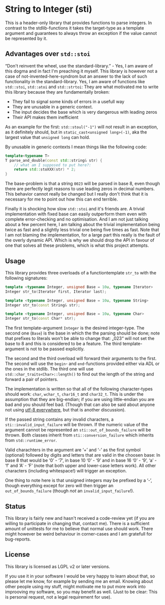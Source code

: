 String to Integer (sti)
=======================

This is a header-only library that provides functions to parse integers.
In contrast to the stdlib-functions it takes the target-type as a template
argument and guarantees to always throw an exception if the value cannot
be represented by it.

Advantages over `std::stoi`
-------------------------

“Don't reinvent the wheel, use the standard-library.” - Yes, I am aware
of this dogma and in fact I'm preaching it myself. This library is however
not a case of not-invented-here-syndrom but an answer to the lack of such
functionality in the standard-library. Yes, I am aware of functions like
`std::stoi`, `std::atoi` and `std::strtoi`: They are what motivated me
to write this library because they are fundamentally broken:

* They fail to signal some kinds of errors in a usefull way
* They are unusable in a generic context.
* The input decides the base which is very dangerous with leading zeros
* Their API makes them inefficient

As an example for the first: `std::stoul("-1")` will not result in
an exception, as it definitely should, but in `static_cast<unsigned long>(-1)`,
aka the largest value that `unsigned long` can hold.

By unusable in generic contexts I mean things like the following code:

```cpp
template<typename T>
T parse_and_double(const std::string& str) {
	// what am I supposed to put here?:
	return std::stoXXX(str) * 2;
}
```

The base-problem is that a string `0023` will be parsed in base 8,
even though there are perfectly legit reasons to use leading zeros
in decimal numbers. This behavior cannot really be changed but I really
don't think that it is necessary for me to point out how this can end
terrible.

Finally it is shocking how slow `std::stoi` and it's friends are. A
trivial implementation with fixed base can easily outperform them
even with complete error-checking and no optimisation. And I am not
just talking about a few percent here, I am talking about the trivial
implementation being twice as fast and a slightly less trivial one
being five times as fast. Note that I am not blaming the
implementation, for a large part this really is the fault of the overly
dynamic API. Which is why we should drop the API in favour of one that
solves all these problems, which is what this project attempts.



Usage
-----

This library provides three overloads of a functiontemplate `str_to` with the
following signatures:

```cpp
template <typename Integer, unsigned Base = 10u, typename Iterator>
Integer str_to(Iterator first, Iterator last);

template <typename Integer, unsigned Base = 10u, typename String>
Integer str_to(const String& str);

template <typename Integer, unsigned Base = 10u, typename Char>
Integer str_to(const Char* str);
```

The first template-argument `Integer` is the desired integer-type.
The second one (`Base`) is the base in which the the parsing should be done;
note that prefixes to literals won't be able to change that: „023“ will not
set the base to 8 and this is considered to be a feature.
The third template-argument is not to be passed explicitly.

The second and the third overload will forward their arguments to the first.
The second will use the `begin`- and `end`-functions provided either via ADL
or the ones in the stdlib.
The third one will use `std::char_traits<Char>::length()` to find out the
length of the string and forward a pair of pointers.

The implementation is written so that all of the following character-types
should work: `char`, `wchar_t`, `char16_t` and `char32_t`. This is under the
assumption that they are big-endian; if you are using little-endian you are
bad and you should feel bad. (Though that can also be said about anyone not
using [utf-8 everywhere](http://utf8everywhere.org/), but that is another
discussion).

If the passed string contains any invalid characters, a `sti::invalid_input_failure`
will be thrown. If the numeric value of the argument cannot be represented
an `sti::out_of_bounds_failure` will be thrown. Both classes inherit from
`sti::conversion_failure` which inherits from `std::runtime_error`.

Valid charachters in the argument are ‘+’ and ‘-’ as the first symbol
(optional) followed by digits and letters that are valid in the choosen
base: In base 8 that would be ‘0’ - ‘7’, in base 10 ‘0’ - ‘9’ and in base
16 ‘0’ - ‘9’, ‘a’ - ‘f’ and ‘A’ - ‘F’ (note that both upper and lower-case
letters work). All other characters (including whitespace!) will trigger an
exception.

One thing to note here is that unsigned integers may be prefixed by a ‘-’,
though everything except for zero will then trigger an `out_of_bounds_failure`
(though *not* an `invalid_input_failure`!).


Status
------

This library is fairly new and hasn't received a code-review yet (if you are
willing to participate in changing that, contact me). There is a sufficient
amount of unittests for me to believe that normal use should work. There might
however be weird behaviour in corner-cases and I am gratefull for bug-reports.


License
-------

This library is licensed as LGPL v2 or later versions.

If you use it in your software I would be very happy to learn about that,
so please let me know, for example by sending me an email. Knowing about other
people using my stuff, might motivate me to put more work into improoving
my software, so you may benefit as well. (Just to be clear: This is personal
request, not a legal requirement for use).




